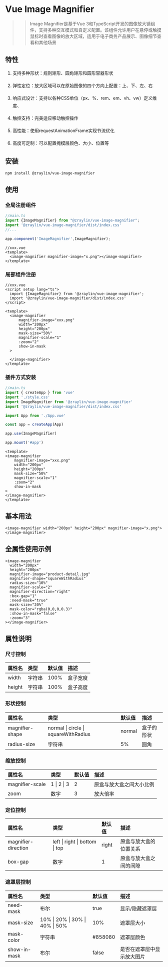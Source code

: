 # Vue Image Magnifier

>> Image Magnifier是基于Vue 3和TypeScript开发的图像放大镜组件，支持多种交互模式和自定义配置。该组件允许用户在悬停或触摸鼠标时查看图像的放大区域，适用于电子商务产品展示、图像细节查看和其他场景
## 特性

1. <p class="feature-text">支持多种形状：规则矩形、圆角矩形和圆形容器形状</p>

2. <p class="feature-text">弹性定位：放大区域可以在原始图像的四个方向上配置：上、下、左、右</p>

3. <p class="feature-text">响应式设计：支持以各种CSS单位（px、%、rem、em、vh、vw）定义维度、</p>

4. <p class="feature-text">触控支持：完美适应移动触控操作</p>

5. <p class="feature-text">高性能：使用requestAnimationFrame实现节流优化</p>

6. <p class="feature-text">高度可定制：可以配置掩模层颜色、大小、位置等</p>


## 安装
```shell
npm install @zraylin/vue-image-magnifier
```

## 使用

### 全局注册组件

```typescript 
//main.ts  
import {ImageMagnifier} from "@zraylin/vue-image-magnifier";
import '@zraylin/vue-image-magnifier/dist/index.css'
//...

app.component('ImageMagnifier',ImageMagnifier);
```
```vue
//xxx.vue
<template>
  <image-magnifier magnifier-image="x.png"></image-magnifier>
</template>
```

### 局部组件注册

```vue
//xxx.vue
<script setup lang="ts">
  import {ImageMagnifier} from '@zraylin/vue-image-magnifier';
  import '@zraylin/vue-image-magnifier/dist/index.css'
</script>

<template>
  <image-magnifier
      magnifier-image="xxx.png"
      width="200px"
      height="200px"
      mask-size="50%"
      magnifier-scale="1"
      :zoom="2"
      show-in-mask
  >

  </image-magnifier>
</template>

```

### 插件方式安装
```typescript
//main.ts
import { createApp } from 'vue'
import './style.css'
import ImageMagnifier from '@zraylin/vue-image-magnifier'
import '@zraylin/vue-image-magnifier/dist/index.css'

import App from './App.vue'

const app = createApp(App)

app.use(ImageMagnifier)

app.mount('#app')
```
```vue
<template>
<image-magnifier
    magnifier-image="xxx.png"
    width="200px"
    height="200px"
    mask-size="50%"
    magnifier-scale="1"
    :zoom="2"
    show-in-mask
>
</image-magnifier>
</template>
```

## 基本用法
```vue
<image-magnifier width="200px" height="200px" magnifier-image="x.png"></image-magnifier>
```
## 全属性使用示例
```vue
<image-magnifier
  width="200px"
  height="200px"
  magnifier-image="product-detail.jpg"
  magnifier-shape="squareWithRadius"
  radius-size="10%"
  magnifier-scale="2"
  magnifier-direction="right"
  :box-gap="1"
  :need-mask="true"
  mask-size="20%"
  mask-color="rgba(0,0,0,0.3)"
  :show-in-mask="false"
  :zoom="3"
></image-magnifier>
```
## 属性说明

### 尺寸控制
| 属性名    | 类型  | 默认值  | 描述   |
|:-------|:----|:-----|:-----|
| width  | 字符串 | 100% | 盒子宽度 |
| height | 字符串 | 100% | 盒子高度 |


### 形状控制
| 属性名             | 类型                                   | 默认值    | 描述    |
|:----------------|:-------------------------------------|:-------|:------|
| magnifier-shape | normal \| circle \| squareWithRadius | normal | 盒子的形状 |
| radius-size     | 字符串                                  | 5%     | 圆角    |

### 缩放控制
| 属性名             | 类型          | 默认值 | 描述           |
|:----------------|:------------|:----|:-------------|
| magnifier-scale | 1 \| 2 \| 3 | 2   | 原盒与放大盒之间大小比例 |
| zoom            | 数字          | 3   | 放大倍率         |

### 定位控制
| 属性名                 | 类型                             | 默认值   | 描述          |
|:--------------------|:-------------------------------|:------|:------------|
| magnifier-direction | left \| right \| bottom \| top | right | 原盒与放大盒的位置关系 |
| box-gap             | 数字                             | 1     | 原盒与放大盒之间的间隙 |


### 遮罩层控制
| 属性名          | 类型                              | 默认值     | 描述            |
|:-------------|:--------------------------------|:--------|:--------------|
| need-mask    | 布尔                              | true    | 显示/隐藏遮罩层      |
| mask-size    | 10% \| 20% \| 30% \| 40% \| 50% | 10%     | 遮罩层大小         |
| mask-color   | 字符串                             | #858080 | 遮罩层颜色         |
| show-in-mask | 布尔                              | false   | 是否在遮罩层中显示放大图片 |








<style>
.feature-text{
    margin-top: 1rem;
    white-space: break-spaces;
    line-height: 1.5rem;
}
</style>

